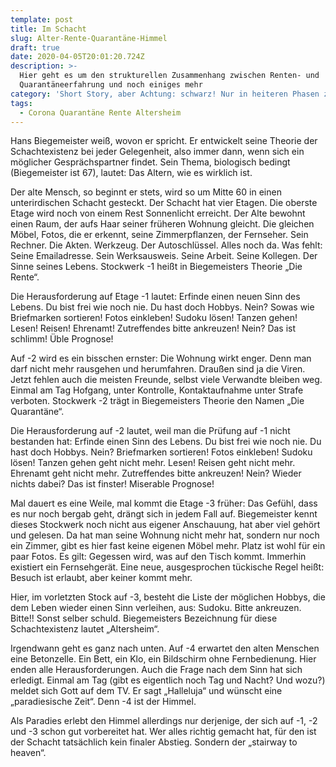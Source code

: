 ```yaml
---
template: post
title: Im Schacht
slug: Alter-Rente-Quarantäne-Himmel
draft: true
date: 2020-04-05T20:01:20.724Z
description: >-
  Hier geht es um den strukturellen Zusammenhang zwischen Renten- und
  Quarantäneerfahrung und noch einiges mehr
category: 'Short Story, aber Achtung: schwarz! Nur in heiteren Phasen zu lesen!'
tags:
  - Corona Quarantäne Rente Altersheim
---
```

Hans Biegemeister weiß, wovon er spricht. Er entwickelt seine Theorie der Schachtexistenz bei jeder Gelegenheit, also immer dann, wenn sich ein möglicher Gesprächspartner findet. Sein Thema, biologisch bedingt (Biegemeister ist 67), lautet: Das Altern, wie es wirklich ist.

Der alte Mensch, so beginnt er stets, wird so um Mitte 60 in einen unterirdischen Schacht gesteckt. Der Schacht hat vier Etagen. Die oberste Etage wird noch von einem Rest Sonnenlicht erreicht. Der Alte bewohnt einen Raum, der aufs Haar seiner früheren Wohnung gleicht. Die gleichen Möbel, Fotos, die er erkennt, seine Zimmerpflanzen, der Fernseher. Sein Rechner. Die Akten. Werkzeug. Der Autoschlüssel. Alles noch da. Was fehlt: Seine Emailadresse. Sein Werksausweis. Seine Arbeit. Seine Kollegen. Der Sinne seines Lebens. Stockwerk -1 heißt in Biegemeisters Theorie „Die Rente“.

Die Herausforderung auf Etage -1 lautet: Erfinde einen neuen Sinn des Lebens. Du bist frei wie noch nie. Du hast doch Hobbys. Nein? Sowas wie Briefmarken sortieren! Fotos einkleben! Sudoku lösen! Tanzen gehen! Lesen! Reisen! Ehrenamt! Zutreffendes bitte ankreuzen! Nein? Das ist schlimm! Üble Prognose!

Auf -2 wird es ein bisschen ernster: Die Wohnung wirkt enger. Denn man darf nicht mehr rausgehen und herumfahren. Draußen sind ja die Viren. Jetzt fehlen auch die meisten Freunde, selbst viele Verwandte bleiben weg. Einmal am Tag Hofgang, unter Kontrolle, Kontaktaufnahme unter Strafe verboten. Stockwerk -2 trägt in Biegemeisters Theorie den Namen „Die Quarantäne“.

Die Herausforderung auf -2 lautet, weil man die Prüfung auf -1 nicht bestanden hat: Erfinde einen Sinn des Lebens. Du bist frei wie noch nie. Du hast doch Hobbys. Nein? Briefmarken sortieren! Fotos einkleben! Sudoku lösen! Tanzen gehen geht nicht mehr. Lesen! Reisen geht nicht mehr. Ehrenamt geht nicht mehr. Zutreffendes bitte ankreuzen! Nein? Wieder nichts dabei? Das ist finster! Miserable Prognose!

Mal dauert es eine Weile, mal kommt die Etage -3 früher: Das Gefühl, dass es nur noch bergab geht, drängt sich in jedem Fall auf. Biegemeister kennt dieses Stockwerk noch nicht aus eigener Anschauung, hat aber viel gehört und gelesen. Da hat man seine Wohnung nicht mehr hat, sondern nur noch ein Zimmer, gibt es hier fast keine eigenen Möbel mehr. Platz ist wohl für ein paar Fotos.  Es gilt: Gegessen wird, was auf den Tisch kommt. Immerhin existiert ein Fernsehgerät. Eine neue, ausgesprochen tückische Regel heißt: Besuch ist erlaubt, aber keiner kommt mehr. 

Hier, im vorletzten Stock auf -3, besteht die Liste der möglichen Hobbys, die dem Leben wieder einen Sinn verleihen, aus: Sudoku. Bitte ankreuzen. Bitte!! Sonst selber schuld. Biegemeisters Bezeichnung für diese Schachtexistenz lautet „Altersheim“.

Irgendwann geht es ganz nach unten. Auf -4 erwartet den alten Menschen eine Betonzelle. Ein Bett, ein Klo, ein Bildschirm ohne Fernbedienung. Hier enden alle Herausforderungen. Auch die Frage nach dem Sinn hat sich erledigt. Einmal am Tag (gibt es eigentlich noch Tag und Nacht? Und wozu?) meldet sich Gott auf dem TV. Er sagt „Halleluja“ und wünscht eine „paradiesische Zeit“. Denn -4 ist der Himmel.

Als Paradies erlebt den Himmel allerdings nur derjenige, der sich auf -1, -2 und -3 schon gut vorbereitet hat. Wer alles richtig gemacht hat, für den ist der Schacht tatsächlich kein finaler Abstieg. Sondern der „stairway to heaven“.